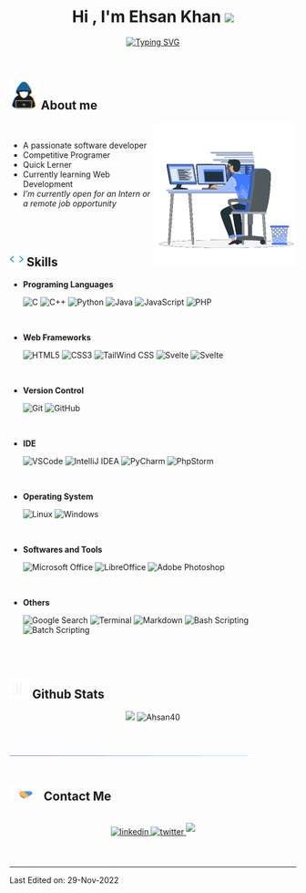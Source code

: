 <h1 align="center"><b>Hi , I'm Ehsan Khan </b><img src="https://media.giphy.com/media/hvRJCLFzcasrR4ia7z/giphy.gif" width="35"></h1>

<p align="center">
  <a href="https://git.io/typing-svg"><img src="https://readme-typing-svg.demolab.com?font=Fira+Code&pause=1000&width=435&lines=Assalamu+Alaikum+Warahmatullah...%E2%9D%A4" alt="Typing SVG" />
  </a>
</p>
<br>


## <picture><img src = "img/about_me.gif" width = 50px></picture>  **About me**

<picture> <img align="right" src="img/Right_Side.gif" width = 250px></picture>
<br>

- A passionate software developer
- Competitive Programer 
- Quick Lerner <!--[link](https://ehsan.pages.dev)-->
- Currently learning Web Development
- _I’m currently open for an Intern or a remote job opportunity_ <!--, this is [my resume](https://read.cv)-->

<br><br>

## <img src="img/code.gif" width ="25"><b> Skills</b>

<p align="center">

- **Programing Languages**
    
    ![C](https://img.shields.io/badge/-C%20-%232370ED.svg?style=flat&logo=c&logoColor=white)
    ![C++](https://img.shields.io/badge/C++%20-%2300599C.svg?style=flat&logo=c%2B%2B&logoColor=white)
    ![Python](https://img.shields.io/badge/Python%20-%2314354C.svg?style=flat&logo=python&logoColor=white)
    ![Java](https://img.shields.io/badge/Java%20-F22F46.svg?style=flat&logo=java&logoColor=white)
   ![JavaScript](https://img.shields.io/badge/JavaScript%20-%23F7DF1E.svg?style=flat&logo=javascript&logoColor=black)
   ![PHP](https://img.shields.io/badge/PHP%20-777BB4?style=flat&logo=PHP&logoColor=black)

<br>   
    
- **Web Frameworks**

   ![HTML5](https://img.shields.io/badge/HTML5%20-%23E34F26.svg?style=flat&logo=html5&logoColor=white)
   ![CSS3](https://img.shields.io/badge/CSS%20-%231572B6.svg?style=flat&logo=css3&logoColor=white)
   ![TailWind CSS](https://img.shields.io/badge/TailWind%20CSS%20-%2306B6D6.svg?style=flat&logo=tailwindcss&logoColor=white)
   ![Svelte](https://img.shields.io/badge/Svelte%20-%23FF3E00.svg?style=flat&logo=svelte&logoColor=white)
   ![Svelte](https://img.shields.io/badge/Django%20-%23092E20.svg?style=flat&logo=django&logoColor=white)
    
<br>


- **Version Control**

    ![Git](https://img.shields.io/badge/Git-%23F05033.svg?style=flat&logo=git&logoColor=white)
![GitHub](https://img.shields.io/badge/Github-%23121011.svg?style=flat&logo=github&logoColor=white)

<br>


- **IDE**

    ![VSCode](https://img.shields.io/badge/VSCode-0078d7.svg?style=flat&logo=visual-studio-code&logoColor=white)
    ![IntelliJ IDEA](https://img.shields.io/badge/IntelliJ%20IDEA-1B6AC6?style=flat&logo=intellijidea&logoColor=black)
    ![PyCharm](https://img.shields.io/badge/PyCharm-FFFC00?style=flat&logo=pycharm&logoColor=black)
    ![PhpStorm](https://img.shields.io/badge/PhpStorm-A100FF?style=flat&logo=PhpStorm&logoColor=black)

<br>


- **Operating System**

    ![Linux](https://img.shields.io/badge/Linux-FCC624?style=flat&logo=linux&logoColor=black)
    ![Windows](https://img.shields.io/badge/Windows-0078D4?style=flat&logo=windows11&logoColor=black)

<br>

- **Softwares and Tools**

    ![Microsoft Office](https://img.shields.io/badge/Microsoft%20Office-D83B01?style=flat&logo=microsoftoffice&logoColor=black)
    ![LibreOffice](https://img.shields.io/badge/LibreOffice-18A303?style=flat&logo=libreoffice&logoColor=black)
    ![Adobe Photoshop](https://img.shields.io/badge/Photoshop-31A8FF?style=flat&logo=AdobePhotoshop&logoColor=black)

<br>

- **Others**

    ![Google Search](https://img.shields.io/badge/Google%20Search-%234285F4.svg?style=flat&logo=google&logoColor=white)
    ![Terminal](https://img.shields.io/badge/Terminal-%23241F31.svg?style=flat&logo=gnometerminal&logoColor=white)
    ![Markdown](https://img.shields.io/badge/Markdown-%23000000.svg?style=flat&logo=markdown&logoColor=white)
    ![Bash Scripting](https://img.shields.io/badge/Bash%20Scripting-%234EAA25.svg?style=flat&logo=gnubash&logoColor=white)
    ![Batch Scripting](https://img.shields.io/badge/Batch%20Scripting-%234D4D4D.svg?style=flat&logo=windowsterminal&logoColor=white)


</p>
<br><br>

## <img src="img/Stats.gif" width="35"><b> Github Stats </b>

<div align="center">
  <img src="https://github-readme-stats.vercel.app/api?username=ahsan40&include_all_commits=true&count_private=true&show_icons=true&line_height=20&title_color=0D9488&text_color=D3D3D3&theme=transparent" width="450"/>
  <img src="https://github-readme-stats.vercel.app/api/top-langs?username=ahsan40&show_icons=true&locale=en&layout=compact&line_height=20&title_color=0D9488&icon_color=2234AE&text_color=D3D3D3&theme=transparent" width="375"  alt="Ahsan40"/>
</div>
<br>
<br>

<img src="img/line.gif"><br><br>

## <img src="img/handshake.gif" width ="55"> <b> Contact Me</b>
<br>
<div align='center'>
<a href="https://linkedin.com/in/ehsan18t" target="_blank">
<img src="https://img.shields.io/badge/linkedin:  ehsan18t-%2300acee.svg?color=405DE6&style=for-the-badge&logo=linkedin&logoColor=white" alt=linkedin style="margin-bottom: 5px;"/>
</a>
<a href="https://twitter.com/ehsan18t" target="_blank">
<img src="https://img.shields.io/badge/twitter:  ehsan18t-%2300acee.svg?color=1DA1F2&style=for-the-badge&logo=twitter&logoColor=white" alt=twitter style="margin-bottom: 5px;"/>
</a>
<a href="mailto:ehsan18t@gmail.com" target="_blank">
<img src="https://img.shields.io/badge/gmail:  ehsan18t-%23EA4335.svg?style=for-the-badge&logo=gmail&logoColor=white" t=mail style="margin-bottom: 5px;" />
</a>
</div>
<br>
<br>

---

Last Edited on: 29-Nov-2022